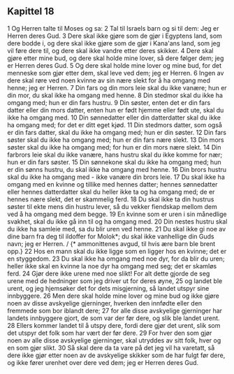 ## Kapittel 18

1 Og Herren talte til Moses og sa:
2 Tal til Israels barn og si til dem: Jeg er Herren deres Gud.
3 Dere skal ikke gjøre som de gjør i Egyptens land, som dere bodde i, og dere skal ikke gjøre som de gjør i Kana'ans land, som jeg vil føre dere til, og dere skal ikke vandre etter deres skikker.
4 Dere skal gjøre etter mine bud, og dere skal holde mine lover, så dere følger dem; jeg er Herren deres Gud.
5 Og dere skal holde mine lover og mine bud, for det menneske som gjør etter dem, skal leve ved dem; jeg er Herren.
6 Ingen av dere skal røre ved noen kvinne av sin nære slekt for å ha omgang med henne; jeg er Herren.
7 Din fars og din mors leie skal du ikke vanære; hun er din mor, du skal ikke ha omgang med henne.
8 Din stedmor skal du ikke ha omgang med; hun er din fars hustru.
9 Din søster, enten det er din fars datter eller din mors datter, enten hun er født hjemme eller født ute, skal du ikke ha omgang med.
10 Din sønnedatter eller din datterdatter skal du ikke ha omgang med; for det er ditt eget kjød.
11 Din stedmors datter, som også er din fars datter, skal du ikke ha omgang med; hun er din søster.
12 Din fars søster skal du ikke ha omgang med; hun er din fars nære slekt.
13 Din mors søster skal du ikke ha omgang med; for hun er din mors nære slekt.
14 Din farbrors leie skal du ikke vanære, hans hustru skal du ikke komme for nær; hun er din fars søster.
15 Din sønnekone skal du ikke ha omgang med; hun er din sønns hustru, du skal ikke ha omgang med henne.
16 Din brors hustru skal du ikke ha omgang med - ikke vanære din brors leie.
17 Du skal ikke ha omgang med en kvinne og tillike med hennes datter; hennes sønnedatter eller hennes datterdatter skal du heller ikke ta og ha omgang med; de er hennes nære slekt, det er skammelig ferd.
18 Du skal ikke ta din hustrus søster til ekte mens din hustru lever, så du vekker fiendskap mellom dem ved å ha omgang med dem begge.
19 En kvinne som er uren i sin månedlige svakhet, skal du ikke gå inn til og ha omgang med.
20 Din nestes hustru skal du ikke ha samleie med, sa du blir uren ved henne.
21 Du skal ikke gi noe av dine barn fra deg til ildoffer for Molok*; du skal ikke vanhellige din Guds navn; jeg er Herren. / {* ammonittenes avgud, til hvis ære barn ble brent opp.}
22 Hos en mann skal du ikke ligge som en ligger hos en kvinne; det er en styggedom.
23 Du skal ikke ha omgang med noe dyr, for da blir du uren; heller ikke skal en kvinne la noe dyr ha omgang med seg; det er skamløs ferd.
24 Gjør dere ikke urene med noe slikt! For alt dette gjorde de seg urene med de hedninger som jeg driver ut for deres øyne,
25 og landet ble urent, og jeg hjemsøker det for dets misgjerning, så landet utspyr sine innbyggere.
26 Men dere skal holde mine lover og mine bud og ikke gjøre noen av disse avskyelige gjerninger, hverken den innfødte eller den fremmede som bor iblandt dere;
27 for alle disse avskyelige gjerninger har landets innbyggere gjort, de som var der før dere, og slik ble landet urent.
28 Ellers kommer landet til å utspy dere, fordi dere gjør det urent, slik som det utspyr det folk som har vært der før dere.
29 For hver den som gjør noen av alle disse avskyelige gjerninger, skal utryddes av sitt folk, hver og en som gjør slikt.
30 Så skal dere da ta vare på det jeg vil ha varetatt, så dere ikke gjør etter noen av de avskyelige skikker som de har fulgt før dere, og ikke fører urenhet over dere ved dem; jeg er Herren deres Gud.
